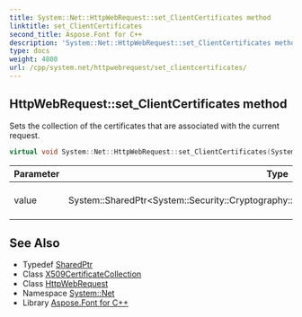 ```yaml
---
title: System::Net::HttpWebRequest::set_ClientCertificates method
linktitle: set_ClientCertificates
second_title: Aspose.Font for C++
description: 'System::Net::HttpWebRequest::set_ClientCertificates method. Sets the collection of the certificates that are associated with the current request in C++.'
type: docs
weight: 4800
url: /cpp/system.net/httpwebrequest/set_clientcertificates/
---
```

## HttpWebRequest::set_ClientCertificates method


Sets the collection of the certificates that are associated with the current request.

```cpp
virtual void System::Net::HttpWebRequest::set_ClientCertificates(System::SharedPtr<System::Security::Cryptography::X509Certificates::X509CertificateCollection> value)
```


| Parameter | Type | Description |
| --- | --- | --- |
| value | System::SharedPtr\<System::Security::Cryptography::X509Certificates::X509CertificateCollection\> | The value that must be set. |

## See Also

* Typedef [SharedPtr](../../../system/sharedptr/)
* Class [X509CertificateCollection](../../../system.security.cryptography.x509certificates/x509certificatecollection/)
* Class [HttpWebRequest](../)
* Namespace [System::Net](../../)
* Library [Aspose.Font for C++](../../../)
